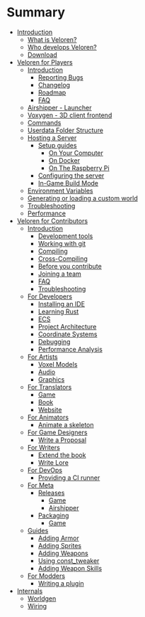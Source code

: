 # Summary

- [Introduction](introduction/README.md)
  - [What is Veloren?](introduction/what-is-veloren.md)
  - [Who develops Veloren?](introduction/who-builds-veloren.md)
  - [Download](introduction/download.md)
- [Veloren for Players](players/README.md)
  - [Introduction](players/introduction.md)
    - [Reporting Bugs](players/reporting-bugs.md)
    - [Changelog](players/changelog.md)
    - [Roadmap](players/roadmap.md)
    - [FAQ](players/faq.md)
  - [Airshipper - Launcher](players/airshipper.md)
  - [Voxygen - 3D client frontend](players/voxygen.md)
  - [Commands](players/commands.md)
  - [Userdata Folder Structure](players/userdata-folder-structure.md)
  - [Hosting a Server](players/server-hosting/introduction.md)
    <!-- Two links to the same file because this is the best way to organize this. -->
    - [Setup guides](players/server-hosting/introduction.md)
      - [On Your Computer](players/server-hosting/on-your-pc.md)
      - [On Docker](players/server-hosting/on-docker.md)
      - [On The Raspberry Pi](players/server-hosting/on-the-rpi.md)
    - [Configuring the server](players/server-hosting/configuration.md)
    - [In-Game Build Mode](players/building.md)
  - [Environment Variables](players/env-vars.md)
  - [Generating or loading a custom world](players/world-generation.md)
  - [Troubleshooting](players/troubleshooting.md)
  - [Performance](players/performance.md)
- [Veloren for Contributors](contributors/README.md)
  - [Introduction](contributors/introduction.md)
    - [Development tools](contributors/development-tools.md)
    - [Working with git](contributors/working-with-git.md)
    - [Compiling](contributors/compiling.md)
    - [Cross-Compiling](contributors/cross-compiling.md)
    - [Before you contribute](contributors/before-you-contribute.md)
    - [Joining a team](contributors/joining-a-team.md)
    - [FAQ](contributors/faq.md)
    - [Troubleshooting](contributors/troubleshooting.md)
  - [For Developers](contributors/developers/README.md)
    - [Installing an IDE](contributors/developers/install-ide.md)
    - [Learning Rust](contributors/developers/learn-rust.md)
    - [ECS](contributors/developers/ecs.md)
    - [Project Architecture](contributors/developers/codebase-structure.md)
    - [Coordinate Systems](contributors/developers/coordinate-systems.md)
    - [Debugging](contributors/developers/debugging.md)
    - [Performance Analysis](contributors/developers/performance-analysis.md)
  - [For Artists](contributors/artists/README.md)
    - [Voxel Models](contributors/artists/voxel-models.md)
    - [Audio](contributors/artists/audio.md)
    - [Graphics]()
  - [For Translators](contributors/translators/README.md)
    - [Game](contributors/translators/game.md)
    - [Book]()
    - [Website]()
  - [For Animators]()
    - [Animate a skeleton]()
  - [For Game Designers](contributors/game-designers/README.md)
    - [Write a Proposal](contributors/game-designers/writing-a-proposal.md)
  - [For Writers](contributors/writers/README.md)
    - [Extend the book](contributors/writers/extend-this-book.md)
    - [Write Lore]()
  - [For DevOps](contributors/devops/README.md)
    - [Providing a CI runner](contributors/devops/provide-ci-runner.md)
  - [For Meta]()
    - [Releases](contributors/meta/release/README.md)
      - [Game](contributors/meta/release/game.md)
      - [Airshipper](contributors/meta/release/airshipper.md)
    - [Packaging](contributors/meta/packaging/README.md)
      - [Game](contributors/meta/packaging/game.md)
  - [Guides](contributors/guides/README.md)
    - [Adding Armor](contributors/guides/adding-armor/guide.md)
    - [Adding Sprites](contributors/guides/adding-sprites/guide.md)
    - [Adding Weapons](contributors/guides/adding-weapons/guide.md)
    - [Using const_tweaker](contributors/guides/using-const_tweaker/guide.md)
    - [Adding Weapon Skills](contributors/guides/adding-weapon-skills/guide.md)
  - [For Modders](contributors/modders/README.md)
    - [Writing a plugin](contributors/modders/writing-a-plugin.md)
- [Internals](internals/internals.md)
  - [Worldgen](internals/worldgen/worldgen.md)
  - [Wiring](internals/wiring/wiring.md)
